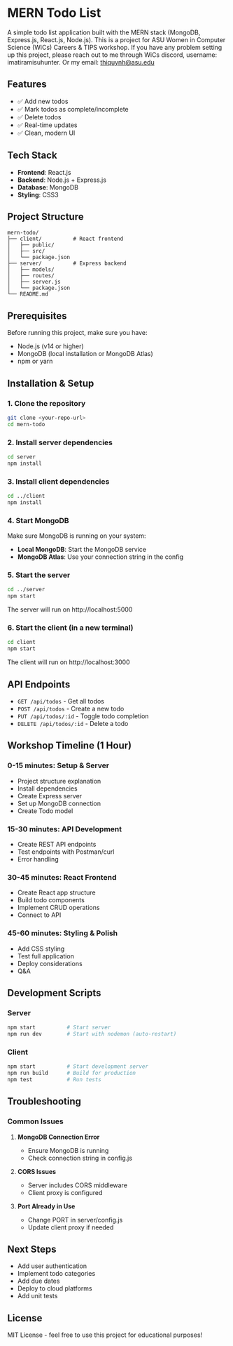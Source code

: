 # MERN Todo List

A simple todo list application built with the MERN stack (MongoDB, Express.js, React.js, Node.js). This is a project for ASU Women in Computer Science (WiCs) Careers & TIPS workshop. If you have any problem setting up this project, please reach out to me through WiCs discord, username: imatiramisuhunter. Or my email: thiquynh@asu.edu

## Features

- ✅ Add new todos
- ✅ Mark todos as complete/incomplete
- ✅ Delete todos
- ✅ Real-time updates
- ✅ Clean, modern UI

## Tech Stack

- **Frontend**: React.js
- **Backend**: Node.js + Express.js
- **Database**: MongoDB
- **Styling**: CSS3

## Project Structure

```
mern-todo/
├── client/          # React frontend
│   ├── public/
│   ├── src/
│   └── package.json
├── server/          # Express backend
│   ├── models/
│   ├── routes/
│   ├── server.js
│   └── package.json
└── README.md
```

## Prerequisites

Before running this project, make sure you have:

- Node.js (v14 or higher)
- MongoDB (local installation or MongoDB Atlas)
- npm or yarn

## Installation & Setup

### 1. Clone the repository
```bash
git clone <your-repo-url>
cd mern-todo
```

### 2. Install server dependencies
```bash
cd server
npm install
```

### 3. Install client dependencies
```bash
cd ../client
npm install
```

### 4. Start MongoDB
Make sure MongoDB is running on your system:
- **Local MongoDB**: Start the MongoDB service
- **MongoDB Atlas**: Use your connection string in the config

### 5. Start the server
```bash
cd ../server
npm start
```
The server will run on http://localhost:5000

### 6. Start the client (in a new terminal)
```bash
cd client
npm start
```
The client will run on http://localhost:3000

## API Endpoints

- `GET /api/todos` - Get all todos
- `POST /api/todos` - Create a new todo
- `PUT /api/todos/:id` - Toggle todo completion
- `DELETE /api/todos/:id` - Delete a todo

## Workshop Timeline (1 Hour)

### 0-15 minutes: Setup & Server
- Project structure explanation
- Install dependencies
- Create Express server
- Set up MongoDB connection
- Create Todo model

### 15-30 minutes: API Development
- Create REST API endpoints
- Test endpoints with Postman/curl
- Error handling

### 30-45 minutes: React Frontend
- Create React app structure
- Build todo components
- Implement CRUD operations
- Connect to API

### 45-60 minutes: Styling & Polish
- Add CSS styling
- Test full application
- Deploy considerations
- Q&A

## Development Scripts

### Server
```bash
npm start          # Start server
npm run dev        # Start with nodemon (auto-restart)
```

### Client
```bash
npm start          # Start development server
npm run build      # Build for production
npm test           # Run tests
```

## Troubleshooting

### Common Issues

1. **MongoDB Connection Error**
   - Ensure MongoDB is running
   - Check connection string in config.js

2. **CORS Issues**
   - Server includes CORS middleware
   - Client proxy is configured

3. **Port Already in Use**
   - Change PORT in server/config.js
   - Update client proxy if needed

## Next Steps

- Add user authentication
- Implement todo categories
- Add due dates
- Deploy to cloud platforms
- Add unit tests

## License

MIT License - feel free to use this project for educational purposes!
